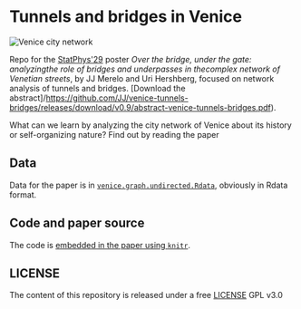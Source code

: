 # Tunnels and bridges in Venice

![Venice city network](image-poster.png)

Repo for the [StatPhys'29](https://statphys29.org) poster *Over the
bridge, under the gate: analyzingthe role of bridges and underpasses
in thecomplex network of Venetian streets*, by JJ Merelo and Uri
Hershberg, focused on network analysis of tunnels and
bridges. [Download the
abstract]/https://github.com/JJ/venice-tunnels-bridges/releases/download/v0.9/abstract-venice-tunnels-bridges.pdf).

What can we learn by analyzing the city network of Venice about its
history or self-organizing nature? Find out by reading the paper

## Data

Data for the paper is in [`venice.graph.undirected.Rdata`](venice.graph.undirected.Rdata), obviously in Rdata format.

## Code and paper source

The code is [embedded in the paper using `knitr`](abstract-venice-tunnel-bridges.Rnw).

## LICENSE

The content of this repository is released under a free [LICENSE](LICENSE) GPL v3.0
